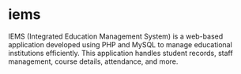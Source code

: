 # iems
IEMS (Integrated Education Management System) is a web-based application developed using PHP and MySQL to manage educational institutions efficiently. This application handles student records, staff management, course details, attendance, and more.
